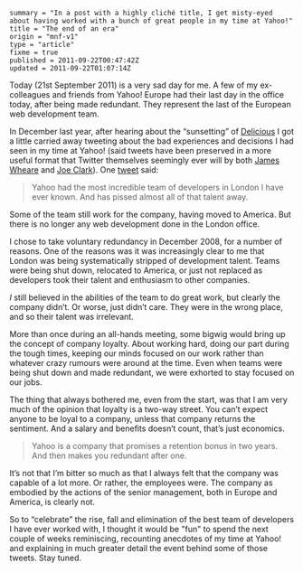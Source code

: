 ```
summary = "In a post with a highly cliché title, I get misty-eyed about having worked with a bunch of great people in my time at Yahoo!"
title = "The end of an era"
origin = "mnf-v1"
type = "article"
fixme = true
published = 2011-09-22T00:47:42Z
updated = 2011-09-22T01:07:14Z
```

Today (21st September 2011) is a very sad day for me. A few of my ex-colleagues and friends from Yahoo! Europe had their last day in the office today, after being made redundant. They represent the last of the European web development team.


In December last year, after hearing about the “sunsetting” of [Delicious](http://delicious.com/) I got a little carried away tweeting about the bad experiences and decisions I had seen in my time at Yahoo! (said tweets have been preserved in a more useful format that Twitter themselves seemingly ever will by both [James Wheare](http://www.exquisitetweets.com/collection/jwheare/89) and [Joe Clark](http://blog.fawny.org/2010/12/17/cackhanded-yahoo/)). One [tweet](https://twitter.com/cackhanded/status/15554081045086210) said:



> Yahoo had the most incredible team of developers in London I have ever known. And has pissed almost all of that talent away.
> 
> 


Some of the team still work for the company, having moved to America. But there is no longer any web development done in the London office.


I chose to take voluntary redundancy in December 2008, for a number of reasons. One of the reasons was it was increasingly clear to me that London was being systematically stripped of development talent. Teams were being shut down, relocated to America, or just not replaced as developers took their talent and enthusiasm to other companies.


*I* still believed in the abilities of the team to do great work, but clearly the company didn’t. Or worse, just didn’t care. They were in the wrong place, and so their talent was irrelevant.


More than once during an all-hands meeting, some bigwig would bring up the concept of company loyalty. About working hard, doing our part during the tough times, keeping our minds focused on our work rather than whatever crazy rumours were around at the time. Even when teams were being shut down and made redundant, we were exhorted to stay focused on our jobs.


The thing that always bothered me, even from the start, was that I am very much of the opinion that loyalty is a two-way street. You can’t expect anyone to be loyal to a company, unless that company returns the sentiment. And a salary and benefits doesn’t count, that’s just economics.



> Yahoo is a company that promises a retention bonus in two years. And then makes you redundant after one.
> 
> 


It’s not that I’m bitter so much as that I always felt that the company was capable of a lot more. Or rather, the employees were. The company as embodied by the actions of the senior management, both in Europe and America, is clearly not.


So to “celebrate” the rise, fall and elimination of the best team of developers I have ever worked with, I thought it would be "fun" to spend the next couple of weeks reminiscing, recounting anecdotes of my time at Yahoo! and explaining in much greater detail the event behind some of those tweets. Stay tuned.


